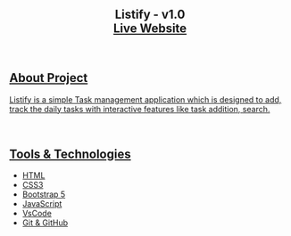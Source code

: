 <h2 align="center">
 Listify - v1.0<br/>
 <a href='https://saikumarpagilla.github.io/Listify/'> Live Website</h2>
  
</h2>
<br/>

## About Project
Listify is a  simple Task management application which is designed to add, track the daily tasks with interactive features like task addition, search.


<br/>


## Tools & Technologies

- HTML
- CSS3
- Bootstrap 5
- JavaScript
- VsCode
- Git & GitHub
